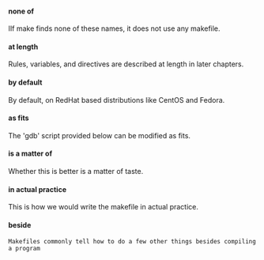 #### none of
IIf make finds none of these names, it does not use any makefile.

#### at length
Rules, variables, and directives are described at length in later chapters.

#### by default
By default, on RedHat based distributions like CentOS and Fedora.

#### as fits
The 'gdb' script provided below can be modified as fits.

#### is a matter of
Whether this is better is a matter of taste.

#### in actual practice
This is how we would write the makefile in actual practice.

#### beside
```
Makefiles commonly tell how to do a few other things besides compiling a program
```
